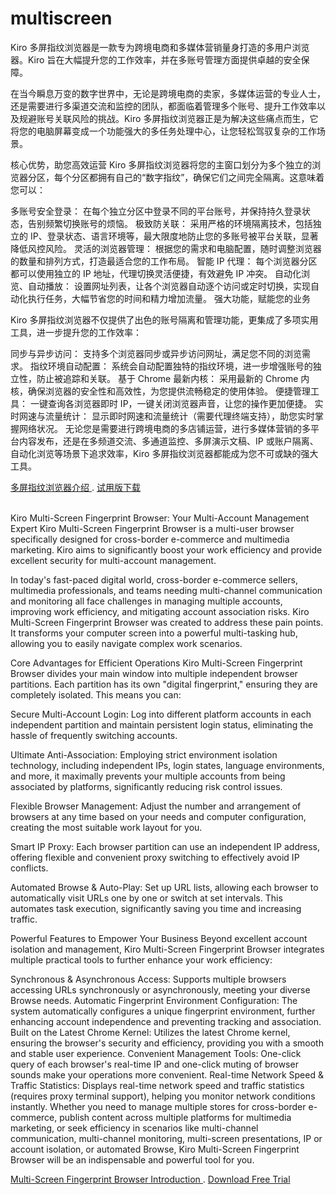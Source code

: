 # multiscreen
Kiro 多屏指纹浏览器是一款专为跨境电商和多媒体营销量身打造的多用户浏览器。Kiro 旨在大幅提升您的工作效率，并在多账号管理方面提供卓越的安全保障。

在当今瞬息万变的数字世界中，无论是跨境电商的卖家，多媒体运营的专业人士，还是需要进行多渠道交流和监控的团队，都面临着管理多个账号、提升工作效率以及规避账号关联风险的挑战。Kiro 多屏指纹浏览器正是为解决这些痛点而生，它将您的电脑屏幕变成一个功能强大的多任务处理中心，让您轻松驾驭复杂的工作场景。

核心优势，助您高效运营
Kiro 多屏指纹浏览器将您的主窗口划分为多个独立的浏览器分区，每个分区都拥有自己的“数字指纹”，确保它们之间完全隔离。这意味着您可以：

多账号安全登录： 在每个独立分区中登录不同的平台账号，并保持持久登录状态，告别频繁切换账号的烦恼。
极致防关联： 采用严格的环境隔离技术，包括独立的 IP、登录状态、语言环境等，最大限度地防止您的多账号被平台关联，显著降低风控风险。
灵活的浏览器管理： 根据您的需求和电脑配置，随时调整浏览器的数量和排列方式，打造最适合您的工作布局。
智能 IP 代理： 每个浏览器分区都可以使用独立的 IP 地址，代理切换灵活便捷，有效避免 IP 冲突。
自动化浏览、自动播放： 设置网址列表，让各个浏览器自动逐个访问或定时切换，实现自动化执行任务，大幅节省您的时间和精力增加流量。
强大功能，赋能您的业务

Kiro 多屏指纹浏览器不仅提供了出色的账号隔离和管理功能，更集成了多项实用工具，进一步提升您的工作效率：

同步与异步访问： 支持多个浏览器同步或异步访问网址，满足您不同的浏览需求。
指纹环境自动配置： 系统会自动配置独特的指纹环境，进一步增强账号的独立性，防止被追踪和关联。
基于 Chrome 最新内核： 采用最新的 Chrome 内核，确保浏览器的安全性和高效性，为您提供流畅稳定的使用体验。
便捷管理工具： 一键查询各浏览器即时 IP，一键关闭浏览器声音，让您的操作更加便捷。
实时网速与流量统计： 显示即时网速和流量统计（需要代理终端支持），助您实时掌握网络状况。
无论您是需要进行跨境电商的多店铺运营，进行多媒体营销的多平台内容发布，还是在多频道交流、多通道监控、多屏演示文稿、IP 或账户隔离、自动化浏览等场景下追求效率，Kiro 多屏指纹浏览器都能成为您不可或缺的强大工具。

<a href="https://www.tradesir.com/multiscreen/en"> 多屏指纹浏览器介绍 </a> .  <a href="https://www.tradesir.com/Download/Multiscreens.zip">试用版下载</a><br /><br />

Kiro Multi-Screen Fingerprint Browser: Your Multi-Account Management Expert
Kiro Multi-Screen Fingerprint Browser is a multi-user browser specifically designed for cross-border e-commerce and multimedia marketing. Kiro aims to significantly boost your work efficiency and provide excellent security for multi-account management.

In today's fast-paced digital world, cross-border e-commerce sellers, multimedia professionals, and teams needing multi-channel communication and monitoring all face challenges in managing multiple accounts, improving work efficiency, and mitigating account association risks. Kiro Multi-Screen Fingerprint Browser was created to address these pain points. It transforms your computer screen into a powerful multi-tasking hub, allowing you to easily navigate complex work scenarios.

Core Advantages for Efficient Operations
Kiro Multi-Screen Fingerprint Browser divides your main window into multiple independent browser partitions. Each partition has its own "digital fingerprint," ensuring they are completely isolated. This means you can:

Secure Multi-Account Login: Log into different platform accounts in each independent partition and maintain persistent login status, eliminating the hassle of frequently switching accounts.

Ultimate Anti-Association: Employing strict environment isolation technology, including independent IPs, login states, language environments, and more, it maximally prevents your multiple accounts from being associated by platforms, significantly reducing risk control issues.

Flexible Browser Management: Adjust the number and arrangement of browsers at any time based on your needs and computer configuration, creating the most suitable work layout for you.

Smart IP Proxy: Each browser partition can use an independent IP address, offering flexible and convenient proxy switching to effectively avoid IP conflicts.

Automated Browse & Auto-Play: Set up URL lists, allowing each browser to automatically visit URLs one by one or switch at set intervals. This automates task execution, significantly saving you time and increasing traffic.

Powerful Features to Empower Your Business
Beyond excellent account isolation and management, Kiro Multi-Screen Fingerprint Browser integrates multiple practical tools to further enhance your work efficiency:

Synchronous & Asynchronous Access: Supports multiple browsers accessing URLs synchronously or asynchronously, meeting your diverse Browse needs.
Automatic Fingerprint Environment Configuration: The system automatically configures a unique fingerprint environment, further enhancing account independence and preventing tracking and association.
Built on the Latest Chrome Kernel: Utilizes the latest Chrome kernel, ensuring the browser's security and efficiency, providing you with a smooth and stable user experience.
Convenient Management Tools: One-click query of each browser's real-time IP and one-click muting of browser sounds make your operations more convenient.
Real-time Network Speed & Traffic Statistics: Displays real-time network speed and traffic statistics (requires proxy terminal support), helping you monitor network conditions instantly.
Whether you need to manage multiple stores for cross-border e-commerce, publish content across multiple platforms for multimedia marketing, or seek efficiency in scenarios like multi-channel communication, multi-channel monitoring, multi-screen presentations, IP or account isolation, or automated Browse, Kiro Multi-Screen Fingerprint Browser will be an indispensable and powerful tool for you.

<a href="https://www.tradesir.com/multiscreen/en"> Multi-Screen Fingerprint Browser Introduction </a> .  <a href="https://www.tradesir.com/Download/Multiscreens.zip"> Download Free Trial </a><br /><br />
